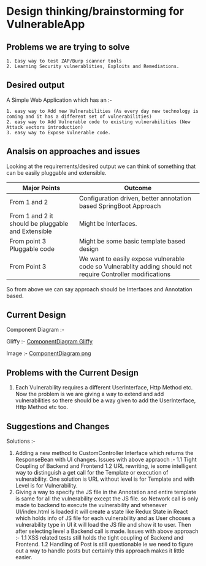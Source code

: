 # Design thinking/brainstorming for VulnerableApp #

## Problems we are trying to solve ##
```
1. Easy way to test ZAP/Burp scanner tools
2. Learning Security vulnerablities, Exploits and Remediations.
```
## Desired output ##
A Simple Web Application which has an :-
```
1. easy way to Add new Vulnerabilities (As every day new technology is coming and it has a different set of vulnerabilities)
2. easy way to Add Vulnerable code to existing vulnerabilities (New Attack vectors introduction)
3. easy way to Expose Vulnerable code.
```
## Analsis on approaches and issues ##
Looking at the requirements/desired output we can think of something that can be easily pluggable and extensible.


| Major Points | Outcome |
|--------------|---------|
| From 1 and 2 | Configuration driven, better annotation based SpringBoot Approach|
| From 1 and 2 it should be pluggable and Extensible| Might be Interfaces.|
| From point 3 Pluggable code| Might be some basic template based design |
| From Point 3 | We want to easily expose vulnerable code so Vulnerablity adding should not require Controller modifications|

So from above we can say approach should be Interfaces and Annotation based.

## Current Design ##
Component Diagram :-

Gliffy :- [ComponentDiagram Gliffy](https://github.com/SasanLabs/VulnerableApp/blob/master/docs/VulnerableApp%20ComponentDesign.gliffy)

Image :- [ComponentDiagram png](https://github.com/SasanLabs/VulnerableApp/blob/master/docs/ComponentDiagram%20VulnerableApp.png)


## Problems with the Current Design ##
1. Each Vulnerability requires a different UserInterface, Http Method etc. Now the problem is we are giving a way to extend and add vulnerabilities so there should be a way given to add the UserInterface, Http Method etc too. 

## Suggestions and Changes ##
Solutions :-
1. Adding a new method to CustomController Interface which returns the ResponseBean with UI changes. 
Issues with above appraoch :-
    1.1 Tight Coupling of Backend and Frontend
    1.2 URL rewriting, ie some intelligent way to distinguish a get call for the Template or execution of vulnerability. One solution is URL without level is for Template and with Level is for Vulnerability.
2. Giving a way to specify the JS file in the Annotation and entire template is same for all the vulnerability except the JS file. so Network call is only made to backend to execute the vulnerability and whenever UI/index.html is loaded it will create a state like Redux State in React which holds info of JS file for each vulnerability and as User chooses a vulnerability type  in UI it will load the JS file and show it to user. Then after selecting level a Backend call is made.
Issues with above approach :-
    1.1 XSS related tests still holds the tight coupling of Backend and Frontend.
    1.2 Handling of Post is still questionable ie we need to figure out a way to handle posts but certainly this approach makes it little easier.
